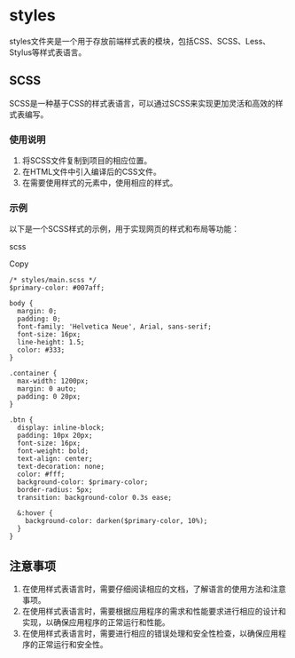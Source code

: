 # styles

styles文件夹是一个用于存放前端样式表的模块，包括CSS、SCSS、Less、Stylus等样式表语言。

## SCSS

SCSS是一种基于CSS的样式表语言，可以通过SCSS来实现更加灵活和高效的样式表编写。

### 使用说明

1. 将SCSS文件复制到项目的相应位置。
2. 在HTML文件中引入编译后的CSS文件。
3. 在需要使用样式的元素中，使用相应的样式。

### 示例

以下是一个SCSS样式的示例，用于实现网页的样式和布局等功能：

scss

Copy

```
/* styles/main.scss */
$primary-color: #007aff;

body {
  margin: 0;
  padding: 0;
  font-family: 'Helvetica Neue', Arial, sans-serif;
  font-size: 16px;
  line-height: 1.5;
  color: #333;
}

.container {
  max-width: 1200px;
  margin: 0 auto;
  padding: 0 20px;
}

.btn {
  display: inline-block;
  padding: 10px 20px;
  font-size: 16px;
  font-weight: bold;
  text-align: center;
  text-decoration: none;
  color: #fff;
  background-color: $primary-color;
  border-radius: 5px;
  transition: background-color 0.3s ease;

  &:hover {
    background-color: darken($primary-color, 10%);
  }
}
```

## 注意事项

1. 在使用样式表语言时，需要仔细阅读相应的文档，了解语言的使用方法和注意事项。
2. 在使用样式表语言时，需要根据应用程序的需求和性能要求进行相应的设计和实现，以确保应用程序的正常运行和性能。
3. 在使用样式表语言时，需要进行相应的错误处理和安全性检查，以确保应用程序的正常运行和安全性。
